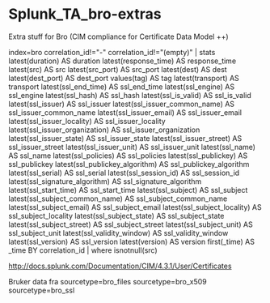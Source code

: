 # Splunk_TA_bro-extras
Extra stuff for Bro (CIM compliance for Certificate Data Model ++)


index=bro correlation_id!="-" correlation_id!="(empty)" | stats latest(duration) AS duration latest(response_time) AS response_time latest(src) AS src latest(src_port) AS src_port latest(dest) AS dest latest(dest_port) AS dest_port values(tag) AS tag latest(transport) AS transport latest(ssl_end_time) AS ssl_end_time latest(ssl_engine) AS ssl_engine latest(ssl_hash) AS ssl_hash latest(ssl_is_valid) AS ssl_is_valid latest(ssl_issuer) AS ssl_issuer latest(ssl_issuer_common_name) AS ssl_issuer_common_name latest(ssl_issuer_email) AS ssl_issuer_email latest(ssl_issuer_locality) AS ssl_issuer_locality latest(ssl_issuer_organization) AS ssl_issuer_organization latest(ssl_issuer_state) AS ssl_issuer_state latest(ssl_issuer_street) AS ssl_issuer_street latest(ssl_issuer_unit) AS ssl_issuer_unit latest(ssl_name) AS ssl_name latest(ssl_policies) AS ssl_policies latest(ssl_publickey) AS ssl_publickey latest(ssl_publickey_algorithm) AS ssl_publickey_algorithm latest(ssl_serial) AS ssl_serial latest(ssl_session_id) AS ssl_session_id latest(ssl_signature_algorithm) AS ssl_signature_algorithm latest(ssl_start_time) AS ssl_start_time latest(ssl_subject) AS ssl_subject latest(ssl_subject_common_name) AS ssl_subject_common_name latest(ssl_subject_email) AS ssl_subject_email latest(ssl_subject_locality) AS ssl_subject_locality latest(ssl_subject_state) AS ssl_subject_state latest(ssl_subject_street) AS ssl_subject_street latest(ssl_subject_unit) AS ssl_subject_unit latest(ssl_validity_window) AS ssl_validity_window latest(ssl_version) AS ssl_version latest(version) AS version first(_time) AS _time BY correlation_id | where isnotnull(src)
 
http://docs.splunk.com/Documentation/CIM/4.3.1/User/Certificates
 
Bruker data fra sourcetype=bro_files sourcetype=bro_x509 sourcetype=bro_ssl

